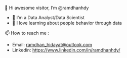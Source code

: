 👋 Hi awesome visitor, I’m @ramdhanhdy
- 👀 I’m a Data Analyst/Data Scientist
- 🌱 I love learning about people behavior through data

📫 How to reach me : 
 - Email: ramdhan_hidayat@outlook.com
 - Linkedin: https://www.linkedin.com/in/ramdhanhdy/

<!---
ramdhanhdy/ramdhanhdy is a ✨ special ✨ repository because its `README.md` (this file) appears on your GitHub profile.
You can click the Preview link to take a look at your changes.
--->
